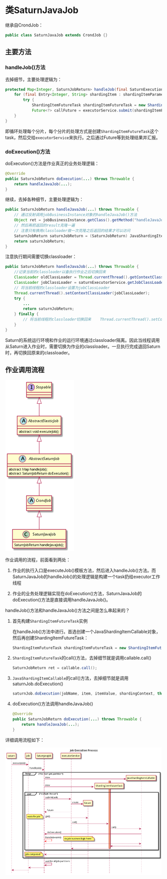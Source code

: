 # 类SaturnJavaJob

继承自CrondJob：

```java
public class SaturnJavaJob extends CrondJob {}
```

## 主要方法

### handleJob()方法

去掉细节，主要处理逻辑为：

```java
protected Map<Integer, SaturnJobReturn> handleJob(final SaturnExecutionContext shardingContext) {
    for (final Entry<Integer, String> shardingItem : shardingItemParameters.entrySet()) {
        try {
            ShardingItemFutureTask shardingItemFutureTask = new ShardingItemFutureTask(......);
            Future<?> callFuture = executorService.submit(shardingItemFutureTask);
    }
}
```

即循环处理每个分片，每个分片的处理方式是创建`ShardingItemFutureTask`这个task，然后交给`executorService`来执行。之后通过Future等到处理结果并汇报。

### doExecution()方法

doExecution()方法是作业真正的业务处理逻辑：

```java
@Override
public SaturnJobReturn doExecution(...) throws Throwable {
    return handleJavaJob(...);
}
```

继续，去掉各种细节，主要处理逻辑为：

```java
public SaturnJobReturn handleJavaJob(...) throws Throwable {
	// 通过反射调用jobBusinessInstance对象的handleJavaJob()方法
    Object ret = jobBusinessInstance.getClass().getMethod("handleJavaJob", ...).invoke(jobBusinessInstance, ...);
    // 然后再把返回的result克隆一遍
    // 注意只有换用classloader做一次克隆之后返回的结果才可以访问
    SaturnJobReturn saturnJobReturn = (SaturnJobReturn) JavaShardingItemCallable.cloneObject(ret,...);
    return saturnJobReturn;
}
```

注意执行期间需要切换classloader：

```java
public SaturnJobReturn handleJavaJob(...) throws Throwable {
    //记录当前的classloader以备执行作业之后切换回来
    ClassLoader oldClassLoader = Thread.currentThread().getContextClassLoader();
    ClassLoader jobClassLoader = saturnExecutorService.getJobClassLoader();
    // 将当前线程的classloader设置为jobClassLoader
    Thread.currentThread().setContextClassLoader(jobClassLoader);
    try {
        ...
        return saturnJobReturn;
    } finally {
        // 将当前线程的classloader切换回来	Thread.currentThread().setContextClassLoader(oldClassLoader);
    }
}
```

Saturn的系统运行环境和作业的运行环境通过classloader隔离。因此当线程调用从Saturn进入作业时，需要切换为作业的classloader。一旦执行完成退回Saturn时，再切换回原来的classloader。

## 作业调用流程

![](images/java-job.png)

作业调用的流程，前面看到两处：

1. 作业的执行入口是executeJob()模板方法，然后进入handleJob()方法。而SaturnJavaJob的handleJob()的处理逻辑是构建一个task扔给executor工作线程

2. 作业的业务处理逻辑实现在doExecution()方法，SaturnJavaJob的doExecution()方法是直接调用handleJavaJob()。

handleJob()方法和handleJavaJob()方法之间是怎么串起来的？

1. 首先构建`ShardingItemFutureTask`实例

	在handleJob()方法中进行。首选创建一个JavaShardingItemCallable对象，然后再创建ShardingItemFutureTask：

    ```java
    ShardingItemFutureTask shardingItemFutureTask = new ShardingItemFutureTask(createCallable(jobName, key, itemVal, timeoutSeconds, shardingContext, this), null);
    ```

2. `ShardingItemFutureTask`的call()方法，去掉细节就是调用callable.call()

    ```java
    SaturnJobReturn ret = callable.call();
    ```

3. `JavaShardingItemCallable`的call()方法，去掉细节就是调用saturnJob.doExecution()

    ```java
    saturnJob.doExecution(jobName, item, itemValue, shardingContext, this);
    ```

4. doExecution()方法调用handleJavaJob()

    ```java
    @Override
    public SaturnJobReturn doExecution(...) throws Throwable {
        return handleJavaJob(...);
    }
    ```

详细调用流程如下：

![](images/job-process.png)






